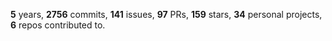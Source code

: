 **5** years, **2756** commits, **141** issues, **97** PRs, **159** stars, **34** personal projects, **6** repos contributed to.
